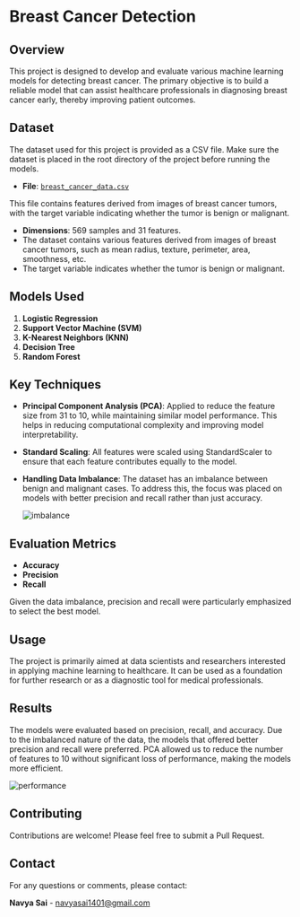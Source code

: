 # Breast Cancer Detection

## Overview

This project is designed to develop and evaluate various machine learning models for detecting breast cancer. The primary objective is to build a reliable model that can assist healthcare professionals in diagnosing breast cancer early, thereby improving patient outcomes.

## Dataset

The dataset used for this project is provided as a CSV file. Make sure the dataset is placed in the root directory of the project before running the models.

- **File**: [`breast_cancer_data.csv`](breast_cancer_data.csv)

This file contains features derived from images of breast cancer tumors, with the target variable indicating whether the tumor is benign or malignant.

- **Dimensions**: 569 samples and 31 features.
- The dataset contains various features derived from images of breast cancer tumors, such as mean radius, texture, perimeter, area, smoothness, etc.
- The target variable indicates whether the tumor is benign or malignant.

## Models Used

1. **Logistic Regression**
2. **Support Vector Machine (SVM)**
3. **K-Nearest Neighbors (KNN)**
4. **Decision Tree**
5. **Random Forest**

## Key Techniques

- **Principal Component Analysis (PCA)**: Applied to reduce the feature size from 31 to 10, while maintaining similar model performance. This helps in reducing computational complexity and improving model interpretability.
  
- **Standard Scaling**: All features were scaled using StandardScaler to ensure that each feature contributes equally to the model.

- **Handling Data Imbalance**: The dataset has an imbalance between benign and malignant cases. To address this, the focus was placed on models with better precision and recall rather than just accuracy.
  
  ![imbalance](https://github.com/user-attachments/assets/ea6756e6-8bd1-444c-b631-acb5bdd950fa)


## Evaluation Metrics

- **Accuracy**
- **Precision**
- **Recall**

Given the data imbalance, precision and recall were particularly emphasized to select the best model.

## Usage

The project is primarily aimed at data scientists and researchers interested in applying machine learning to healthcare. It can be used as a foundation for further research or as a diagnostic tool for medical professionals.

## Results

The models were evaluated based on precision, recall, and accuracy. Due to the imbalanced nature of the data, the models that offered better precision and recall were preferred. PCA allowed us to reduce the number of features to 10 without significant loss of performance, making the models more efficient.

![performance](https://github.com/user-attachments/assets/c6440fa9-d373-4c45-8f86-ceac234784a5)


## Contributing

Contributions are welcome! Please feel free to submit a Pull Request.

## Contact

For any questions or comments, please contact:

**Navya Sai** - [navyasai1401@gmail.com](mailto:navyasai1401@gmail.com)
